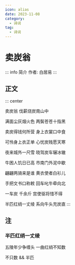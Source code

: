 ```yaml
---
icon: alias
date: 2023-11-08
category:
  - 诗词
tag:
  - 诗词
---
```


# 卖炭翁

<!-- more -->

::: info 简介
作者: 白居易
:::

## 正文

::: center

卖炭翁 伐薪烧炭南山中

满面尘灰烟火色 两鬓苍苍十指黑

卖炭得钱何所营 身上衣裳口中食

可怜身上衣正单 心忧炭贱愿天寒

夜来城外一尺雪 晓驾炭车辗冰辙

牛困人饥日已高 市南门外泥中歇

翩翩两骑来是谁 黄衣使者白衫儿

手把文书口称敕 回车叱牛牵向北

一车炭 千余斤 宫使驱将惜不得

半匹红绡一丈绫 系向牛头充炭直
:::


## 注

### 半匹红绡一丈绫

五陵年少争缠头 一曲红绡不知数 

不只数 && 半匹